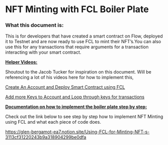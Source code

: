 <h1>NFT Minting with FCL Boiler Plate</h1>

<h3>What this document is:</h3>

This is for developers that have created a smart contract on Flow, deployed it to Testnet and are now ready to use FCL to mint their NFT’s.You can also use this for any transactions that require arguments for a transaction interacting with your smart contract.



<u>**Helper Videos:**</u>

Shoutout to the Jacob Tucker for inspiration on this document. Will be referencing a lot of his videos here for how to implement this,

[Create An Account and Deploy Smart Contract using FCL](https://www.youtube.com/watch?v=91DZbf9cXs8)

[Add more Keys to Account and Loop through keys for transactions](https://www.youtube.com/watch?v=wz__Hwgkzfw)



<u>**Documentation on how to implement the boiler plate step by step:**</u>

Check out the link below to see step by step how to implement NFT Minting using FCL and what each piece of code does.

https://glen-bergamot-ea7.notion.site/Using-FCL-for-Minting-NFT-s-3113cf31220243b9a318904299be0dfa
